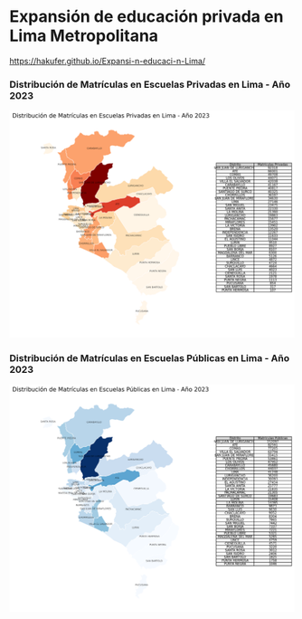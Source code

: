 # Expansión de educación privada en Lima Metropolitana

https://hakufer.github.io/Expansi-n-educaci-n-Lima/


### Distribución de Matrículas en Escuelas Privadas en Lima - Año 2023
![Distribución de Matrículas Privadas](matriculas_privadas_lima_2023_sin_barras_ajustado.png)

### Distribución de Matrículas en Escuelas Públicas en Lima - Año 2023
![Distribución de Matrículas Públicas](matriculas_publicas_lima_2023_sin_barras_ajustado.png)
